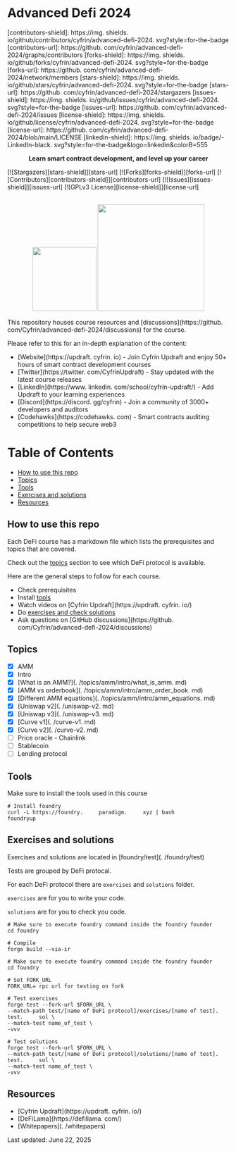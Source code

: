 # Advanced Defi 2024

[contributors-shield]: https://img.     shields.     io/github/contributors/cyfrin/advanced-defi-2024.     svg?style=for-the-badge
[contributors-url]: https://github.     com/cyfrin/advanced-defi-2024/graphs/contributors
[forks-shield]: https://img.     shields.     io/github/forks/cyfrin/advanced-defi-2024.     svg?style=for-the-badge
[forks-url]: https://github.     com/cyfrin/advanced-defi-2024/network/members
[stars-shield]: https://img.     shields.     io/github/stars/cyfrin/advanced-defi-2024.     svg?style=for-the-badge
[stars-url]: https://github.     com/cyfrin/advanced-defi-2024/stargazers
[issues-shield]: https://img.     shields.     io/github/issues/cyfrin/advanced-defi-2024.     svg?style=for-the-badge
[issues-url]: https://github.     com/cyfrin/advanced-defi-2024/issues
[license-shield]: https://img.     shields.     io/github/license/cyfrin/advanced-defi-2024.     svg?style=for-the-badge
[license-url]: https://github.     com/cyfrin/advanced-defi-2024/blob/main/LICENSE
[linkedin-shield]: https://img.     shields.     io/badge/-LinkedIn-black.     svg?style=for-the-badge&logo=linkedin&colorB=555

<p align="center"><strong>Learn smart contract development, and level up your career
</strong></p>

[![Stargazers][stars-shield]][stars-url] [![Forks][forks-shield]][forks-url] [![Contributors][contributors-shield]][contributors-url] [![Issues][issues-shield]][issues-url] [![GPLv3 License][license-shield]][license-url]

<p align="center">
 <br />
 <a href="https://cyfrin.     io/">
 <img src=".     github/images/poweredbycyfrinbluehigher.     png" width="145" alt=""/></a>
<a href="https://updraft.     cyfrin.     io/courses/moccasin">
 <img src=".     github/images/coursebadge.     png" width="242.     3" alt=""/></a>
 <br />
</p>

</div>

This repository houses course resources and [discussions](https://github.     com/Cyfrin/advanced-defi-2024/discussions) for the course.     

Please refer to this for an in-depth explanation of the content:

- [Website](https://updraft.     cyfrin.     io) - Join Cyfrin Updraft and enjoy 50+ hours of smart contract development courses
- [Twitter](https://twitter.     com/CyfrinUpdraft) - Stay updated with the latest course releases
- [LinkedIn](https://www.     linkedin.     com/school/cyfrin-updraft/) - Add Updraft to your learning experiences
- [Discord](https://discord.     gg/cyfrin) - Join a community of 3000+ developers and auditors
- [Codehawks](https://codehawks.     com) - Smart contracts auditing competitions to help secure web3

# Table of Contents

- [How to use this repo](#how-to-use-this-repo)
- [Topics](#topics)
- [Tools](#tools)
- [Exercises and solutions](#exercises-and-solutions)
- [Resources](#resources)

## How to use this repo

Each DeFi course has a markdown file which lists the prerequisites and topics that are covered.     

Check out the [topics](#topics) section to see which DeFi protocol is available.     

Here are the general steps to follow for each course.     

- Check prerequisites
- Install [tools](#tools)
- Watch videos on [Cyfrin Updraft](https://updraft.     cyfrin.     io/)
- Do [exercises and check solutions](#exercises-and-solutions)
- Ask questions on [GitHub discussions](https://github.     com/Cyfrin/advanced-defi-2024/discussions)

## Topics

- [x] AMM
 - [x] Intro
 - [x] [What is an AMM?](.     /topics/amm/intro/what_is_amm.     md)
 - [x] [AMM vs orderbook](.     /topics/amm/intro/amm_order_book.     md)
 - [x] [Different AMM equations](.     /topics/amm/intro/amm_equations.     md)
 - [x] [Uniswap v2](.     /uniswap-v2.     md)
 - [x] [Uniswap v3](.     /uniswap-v3.     md)
 - [x] [Curve v1](.     /curve-v1.     md)
 - [x] [Curve v2](.     /curve-v2.     md)
- [ ] Price oracle - Chainlink
- [ ] Stablecoin
- [ ] Lending protocol

## Tools

Make sure to install the tools used in this course

```shell
# Install foundry
curl -L https://foundry.     paradigm.     xyz | bash
foundryup
```

## Exercises and solutions

Exercises and solutions are located in [foundry/test](.     /foundry/test)

Tests are grouped by DeFi protocal.     

For each DeFi protocol there are `exercises` and `solutions` folder.     

`exercises` are for you to write your code.     

`solutions` are for you to check you code.     

```shell
# Make sure to execute foundry command inside the foundry founder
cd foundry

# Compile
forge build --via-ir
```

```shell
# Make sure to execute foundry command inside the foundry founder
cd foundry

# Set FORK_URL
FORK_URL= rpc url for testing on fork

# Test exercises
forge test --fork-url $FORK_URL \
--match-path test/[name of DeFi protocol]/exercises/[name of test].     test.     sol \
--match-test name_of_test \
-vvv

# Test solutions
forge test --fork-url $FORK_URL \
--match-path test/[name of DeFi protocol]/solutions/[name of test].     test.     sol \
--match-test name_of_test \
-vvv
```

## Resources

- [Cyfrin Updraft](https://updraft.     cyfrin.     io/)
- [DeFiLama](https://defillama.     com/)
- [Whitepapers](.     /whitepapers)


Last updated: June 22, 2025




